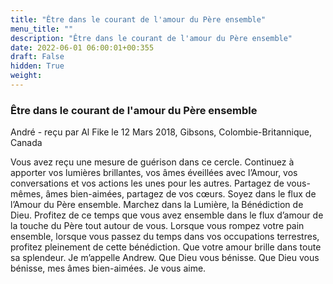 ```yaml
---
title: "Être dans le courant de l'amour du Père ensemble"
menu_title: ""
description: "Être dans le courant de l'amour du Père ensemble"
date: 2022-06-01 06:00:01+00:355
draft: False
hidden: True
weight:
---
```

### Être dans le courant de l'amour du Père ensemble

André - reçu par Al Fike le 12 Mars 2018, Gibsons, Colombie-Britannique, Canada

Vous avez reçu une mesure de guérison dans ce cercle. Continuez à apporter vos lumières brillantes, vos âmes éveillées avec l’Amour, vos conversations et vos actions les unes pour les autres. Partagez de vous-mêmes, âmes bien-aimées, partagez de vos cœurs. Soyez dans le flux de l’Amour du Père ensemble. Marchez dans la Lumière, la Bénédiction de Dieu. Profitez de ce temps que vous avez ensemble dans le flux d’amour de la touche du Père tout autour de vous. Lorsque vous rompez votre pain ensemble, lorsque vous passez du temps dans vos occupations terrestres, profitez pleinement de cette bénédiction. Que votre amour brille dans toute sa splendeur. Je m’appelle Andrew. Que Dieu vous bénisse. Que Dieu vous bénisse, mes âmes bien-aimées. Je vous aime.



